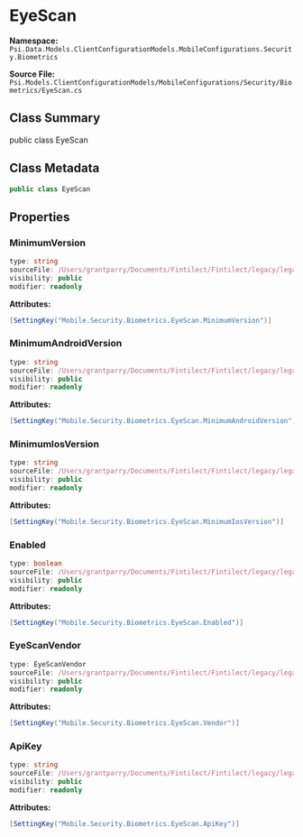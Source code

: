 # EyeScan

**Namespace:** `Psi.Data.Models.ClientConfigurationModels.MobileConfigurations.Security.Biometrics`

**Source File:** `Psi.Models.ClientConfigurationModels/MobileConfigurations/Security/Biometrics/EyeScan.cs`

## Class Summary

public class EyeScan

## Class Metadata

```typescript
public class EyeScan
```

## Properties

### MinimumVersion

```typescript
type: string
sourceFile: /Users/grantparry/Documents/Fintilect/Fintilect/legacy/legacy-apis/Psi.Models.ClientConfigurationModels/MobileConfigurations/Security/Biometrics/EyeScan.cs
visibility: public
modifier: readonly
```

**Attributes:**
```csharp
[SettingKey("Mobile.Security.Biometrics.EyeScan.MinimumVersion")]
```

### MinimumAndroidVersion

```typescript
type: string
sourceFile: /Users/grantparry/Documents/Fintilect/Fintilect/legacy/legacy-apis/Psi.Models.ClientConfigurationModels/MobileConfigurations/Security/Biometrics/EyeScan.cs
visibility: public
modifier: readonly
```

**Attributes:**
```csharp
[SettingKey("Mobile.Security.Biometrics.EyeScan.MinimumAndroidVersion")]
```

### MinimumIosVersion

```typescript
type: string
sourceFile: /Users/grantparry/Documents/Fintilect/Fintilect/legacy/legacy-apis/Psi.Models.ClientConfigurationModels/MobileConfigurations/Security/Biometrics/EyeScan.cs
visibility: public
modifier: readonly
```

**Attributes:**
```csharp
[SettingKey("Mobile.Security.Biometrics.EyeScan.MinimumIosVersion")]
```

### Enabled

```typescript
type: boolean
sourceFile: /Users/grantparry/Documents/Fintilect/Fintilect/legacy/legacy-apis/Psi.Models.ClientConfigurationModels/MobileConfigurations/Security/Biometrics/EyeScan.cs
visibility: public
modifier: readonly
```

**Attributes:**
```csharp
[SettingKey("Mobile.Security.Biometrics.EyeScan.Enabled")]
```

### EyeScanVendor

```typescript
type: EyeScanVendor
sourceFile: /Users/grantparry/Documents/Fintilect/Fintilect/legacy/legacy-apis/Psi.Models.ClientConfigurationModels/MobileConfigurations/Security/Biometrics/EyeScan.cs
visibility: public
modifier: readonly
```

**Attributes:**
```csharp
[SettingKey("Mobile.Security.Biometrics.EyeScan.Vendor")]
```

### ApiKey

```typescript
type: string
sourceFile: /Users/grantparry/Documents/Fintilect/Fintilect/legacy/legacy-apis/Psi.Models.ClientConfigurationModels/MobileConfigurations/Security/Biometrics/EyeScan.cs
visibility: public
modifier: readonly
```

**Attributes:**
```csharp
[SettingKey("Mobile.Security.Biometrics.EyeScan.ApiKey")]
```
